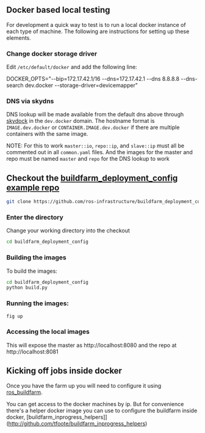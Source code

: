 ## Docker based local testing

For development a quick way to test is to run a local docker instance of each type of machine.
The following are instructions for setting up these elements.

### Change docker storage driver

Edit `/etc/default/docker` and add the following line:

DOCKER_OPTS="--bip=172.17.42.1/16 --dns=172.17.42.1 --dns 8.8.8.8 --dns-search dev.docker --storage-driver=devicemapper"

### DNS via skydns

DNS lookup will be made available from the default dns above through [skydock](https://github.com/crosbymichael/skydock) in the `dev.docker` domain.
The hostname format is `IMAGE.dev.docker` or `CONTAINER.IMAGE.dev.docker` if there are multiple containers with the same image.

NOTE: For this to work `master::io`, `repo::ip`, and `slave::ip` must all be commented out in all `common.yaml` files.
And the images for the master and repo must be named `master` and `repo` for the DNS lookup to work



## Checkout the [buildfarm_deployment_config example repo](https://github.com/ros-infrastructure/buildfarm_deployment_config)

```bash
git clone https://github.com/ros-infrastructure/buildfarm_deployment_config.git
```

### Enter the directory

Change your working directory into the checkout

```bash
cd buildfarm_deployment_config
```

### Building the images

To build the images:

```bash
cd buildfarm_deployment_config
python build.py
```

### Running the images:
```bash
fig up
```

### Accessing the local images

This will expose the master as http://localhost:8080 and the repo at http://localhost:8081


## Kicking off jobs inside docker

Once you have the farm up you will need to configure it using [ros_buildfarm](https://github.com/ros-infrastructure/ros_buildfarm).

You can get access to the docker machines by ip.
But for convenience there's a helper docker image you can use to configure the buildfarm inside docker, [buildfarm_inprogress_helpers]](http://github.com/tfoote/buildfarm_inprogress_helpers)
